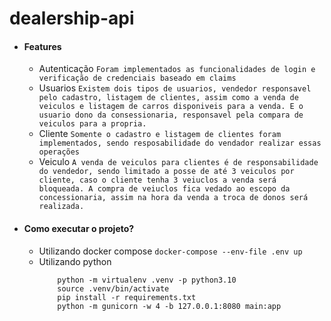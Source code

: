 # dealership-api

- #### Features

  - Autenticação
    `Foram implementados as funcionalidades de login e verificação de credenciais baseado em claims`
  - Usuarios
    `Existem dois tipos de usuarios, vendedor responsavel pelo cadastro, listagem de clientes, assim como a venda de veiculos e listagem de carros disponiveis para a venda. E o usuario dono da consessionaria, responsavel pela compara de veiculos para a propria.`
  - Cliente
    `Somente o cadastro e listagem de clientes foram implementados, sendo resposabilidade do vendador realizar essas operações`
  - Veiculo
    `A venda de veiculos para clientes é de responsabilidade do vendedor, sendo limitado a posse de até 3 veiculos por cliente, caso o cliente tenha 3 veiuclos a venda será bloqueada. A compra de veiuclos fica vedado ao escopo da concessionaria, assim na hora da venda a troca de donos será realizada.`

- #### Como executar o projeto?
  - Utilizando docker compose
    `docker-compose --env-file .env up`
  - Utilizando python
    ```
        python -m virtualenv .venv -p python3.10
        source .venv/bin/activate
        pip install -r requirements.txt
        python -m gunicorn -w 4 -b 127.0.0.1:8080 main:app
    ```
